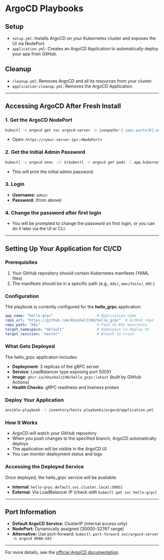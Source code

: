 # ArgoCD Playbooks

## Setup
- `setup.yml`: Installs ArgoCD on your Kubernetes cluster and exposes the UI via NodePort.
- `application.yml`: Creates an ArgoCD Application to automatically deploy your app from GitHub.

## Cleanup
- `cleanup.yml`: Removes ArgoCD and all its resources from your cluster.
- `application-cleanup.yml`: Removes the ArgoCD Application.

---

## Accessing ArgoCD After Fresh Install

### 1. Get the ArgoCD NodePort
```bash
kubectl -n argocd get svc argocd-server -o jsonpath='{.spec.ports[0].nodePort}'
```
- Open: `https://<your-server-ip>:<NodePort>`

### 2. Get the Initial Admin Password
```bash
kubectl -n argocd exec -it $(kubectl -n argocd get pods -l app.kubernetes.io/name=argocd-server -o jsonpath='{.items[0].metadata.name}') -- argocd admin initial-password
```
- This will print the initial admin password.

### 3. Login
- **Username:** `admin`
- **Password:** (from above)

### 4. Change the password after first login
- You will be prompted to change the password on first login, or you can do it later via the UI or CLI.

---

## Setting Up Your Application for CI/CD

### Prerequisites
1. Your GitHub repository should contain Kubernetes manifests (YAML files)
2. The manifests should be in a specific path (e.g., `k8s/`, `manifests/`, etc.)

### Configuration
The playbook is currently configured for the **hello_grpc** application:
```yaml
app_name: "hello-grpc"                    # Application name
repo_url: "https://github.com/khushal1198/hello_grpc"  # GitHub repo
repo_path: "k8s"                          # Path to K8s manifests
target_namespace: "default"               # Namespace to deploy to
target_revision: "master"                 # Branch to track
```

### What Gets Deployed
The hello_grpc application includes:
- **Deployment**: 3 replicas of the gRPC server
- **Service**: LoadBalancer type exposing port 50051
- **Image**: `ghcr.io/khushal1198/hello_grpc:latest` (built by GitHub Actions)
- **Health Checks**: gRPC readiness and liveness probes

### Deploy Your Application
```bash
ansible-playbook -i inventory/hosts playbooks/argocd/application.yml
```

### How It Works
- ArgoCD will watch your GitHub repository
- When you push changes to the specified branch, ArgoCD automatically deploys
- The application will be visible in the ArgoCD UI
- You can monitor deployment status and logs

### Accessing the Deployed Service
Once deployed, the hello_grpc service will be available:
- **Internal**: `hello-grpc.default.svc.cluster.local:50051`
- **External**: Via LoadBalancer IP (check with `kubectl get svc hello-grpc`)

---

## Port Information
- **Default ArgoCD Service:** ClusterIP (internal access only)
- **NodePort:** Dynamically assigned (30000-32767 range)
- **Alternative:** Use port-forward: `kubectl port-forward svc/argocd-server -n argocd 8080:443`

---

For more details, see the [official ArgoCD documentation](https://argo-cd.readthedocs.io/en/stable/getting_started/). 